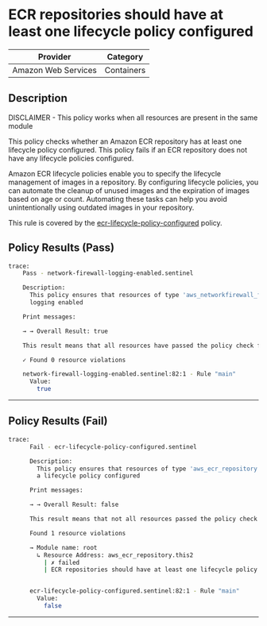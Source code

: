 # ECR repositories should have at least one lifecycle policy configured

| Provider            | Category     |
|---------------------|--------------|
| Amazon Web Services | Containers   |

## Description

DISCLAIMER - This policy works when all resources are present in the same module

This policy checks whether an Amazon ECR repository has at least one lifecycle policy configured. This policy fails if an ECR repository does not have any lifecycle policies configured.

Amazon ECR lifecycle policies enable you to specify the lifecycle management of images in a repository. By configuring lifecycle policies, you can automate the cleanup of unused images and the expiration of images based on age or count. Automating these tasks can help you avoid unintentionally using outdated images in your repository.

This rule is covered by the [ecr-lifecycle-policy-configured](../../policies/ecr-lifecycle-policy-configured.sentinel) policy.

## Policy Results (Pass)
```bash
trace:
    Pass - network-firewall-logging-enabled.sentinel

    Description:
      This policy ensures that resources of type 'aws_networkfirewall_firewall' have
      logging enabled

    Print messages:

    → → Overall Result: true

    This result means that all resources have passed the policy check for the policy network-firewall-logging-enabled.

    ✓ Found 0 resource violations

    network-firewall-logging-enabled.sentinel:82:1 - Rule "main"
      Value:
        true
```

---

## Policy Results (Fail)
```bash
trace:
      Fail - ecr-lifecycle-policy-configured.sentinel

      Description:
        This policy ensures that resources of type 'aws_ecr_repository' have
        a lifecycle policy configured

      Print messages:

      → → Overall Result: false

      This result means that not all resources passed the policy check and the protected behavior is not allowed for the policy ecr-lifecycle-policy-configured.

      Found 1 resource violations

      → Module name: root
        ↳ Resource Address: aws_ecr_repository.this2
          | ✗ failed
          | ECR repositories should have at least one lifecycle policy configured. Refer to https://docs.aws.amazon.com/securityhub/latest/userguide/ecr-controls.html#ecr-3 for more details.


      ecr-lifecycle-policy-configured.sentinel:82:1 - Rule "main"
        Value:
          false
```

---